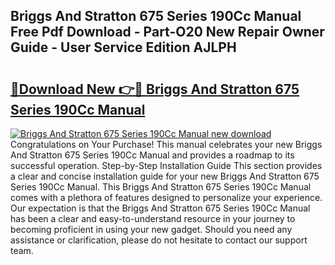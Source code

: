 ## Briggs And Stratton 675 Series 190Cc Manual Free Pdf Download - Part-O20 New Repair Owner Guide - User Service Edition AJLPH

# <h2><a href="http://bc48609.oget.top/?id=Briggs+And+Stratton+675+Series+190Cc+Manual">🔗Download New 👉🔴 Briggs And Stratton 675 Series 190Cc Manual</a></h2>

[![Briggs And Stratton 675 Series 190Cc Manual new download](https://i.imgur.com/5g1atiW.png)](http://bc48609.oget.top/?id=Briggs+And+Stratton+675+Series+190Cc+Manual)
Congratulations on Your Purchase! This manual celebrates your new Briggs And Stratton 675 Series 190Cc Manual and provides a roadmap to its successful operation. Step-by-Step Installation Guide This section provides a clear and concise installation guide for your new Briggs And Stratton 675 Series 190Cc Manual. This Briggs And Stratton 675 Series 190Cc Manual comes with a plethora of features designed to personalize your experience. Our expectation is that the Briggs And Stratton 675 Series 190Cc Manual has been a clear and easy-to-understand resource in your journey to becoming proficient in using your new gadget. Should you need any assistance or clarification, please do not hesitate to contact our support team.
